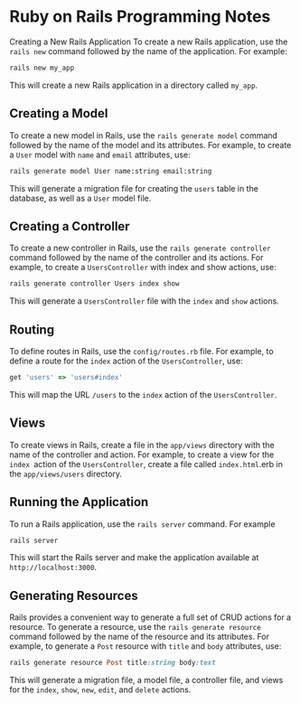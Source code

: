 # Ruby on Rails Programming Notes

Creating a New Rails Application
To create a new Rails application, use the `rails new` command followed by the name of the application. For example:
    
```bash
rails new my_app
```
This will create a new Rails application in a directory called `my_app`.

## Creating a Model
To create a new model in Rails, use the `rails generate model` command followed by the name of the model and its attributes. For example, to create a `User` model with `name` and `email` attributes, use:

```bash
rails generate model User name:string email:string
```

This will generate a migration file for creating the `users` table in the database, as well as a `User` model file.

## Creating a Controller
To create a new controller in Rails, use the `rails generate controller` command followed by the name of the controller and its actions. For example, to create a `UsersController` with index and show actions, use:

```bash
rails generate controller Users index show
```

This will generate a `UsersController` file with the `index` and `show` actions.

## Routing

To define routes in Rails, use the `config/routes.rb` file. For example, to define a route for the `index` action of the `UsersController`, use:

```ruby
get 'users' => 'users#index'
```

This will map the URL `/users` to the `index` action of the `UsersController`.

## Views

To create views in Rails, create a file in the `app/views` directory with the name of the controller and action. For example, to create a view for the `index `action of the `UsersController`, create a file called `index.html`.erb in the `app/views/users` directory.

## Running the Application

To run a Rails application, use the `rails server` command. For example
    
```bash
rails server
```

This will start the Rails server and make the application available at `http://localhost:3000`.

## Generating Resources

Rails provides a convenient way to generate a full set of CRUD actions for a resource. To generate a resource, use the `rails generate resource` command followed by the name of the resource and its attributes. For example, to generate a `Post` resource with `title` and `body` attributes, use:

```ruby
rails generate resource Post title:string body:text
```

This will generate a migration file, a model file, a controller file, and views for the `index`, `show`, `new`, `edit`, and `delete` actions.





